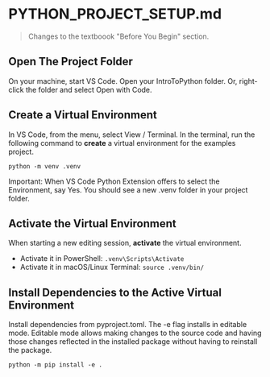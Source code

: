 # PYTHON_PROJECT_SETUP.md 

> Changes to the textboook "Before You Begin" section.

## Open The Project Folder

On your machine, start VS Code. Open your IntroToPython folder. 
Or, right-click the folder and select Open with Code.

## Create a Virtual Environment

In VS Code, from the menu, select View / Terminal. 
In the terminal, run the following command to **create** a virtual environment for the examples project.

```shell
python -m venv .venv
```

Important: When VS Code Python Extension offers to select the Environment, say Yes.
You should see a new .venv folder in your project folder.

## Activate the Virtual Environment

When starting a new editing session, **activate** the virtual environment.

- Activate it in PowerShell: `.venv\Scripts\Activate`
- Activate it in macOS/Linux Terminal:  `source .venv/bin/`

## Install Dependencies to the Active Virtual Environment

Install dependencies from pyproject.toml. The -e flag installs in editable mode.
Editable mode allows making changes to the source code and having those changes
reflected in the installed package without having to reinstall the package.

```shell
python -m pip install -e .
```
